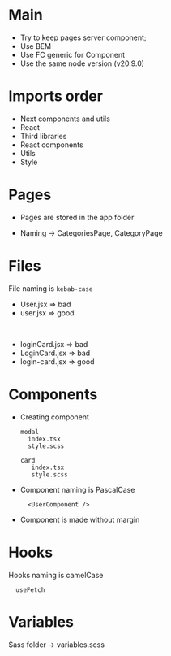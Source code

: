 # Main

- Try to keep pages server component;
- Use BEM
- Use FC generic for Component
- Use the same node version (v20.9.0)

# Imports order

- Next components and utils
- React
- Third libraries
- React components
- Utils
- Style

# Pages

- Pages are stored in the app folder

- Naming -> CategoriesPage, CategoryPage

# Files

 File naming is `kebab-case` 

- User.jsx => bad
- user.jsx => good

<br />

- loginCard.jsx => bad
- LoginCard.jsx => bad
- login-card.jsx => good

# Components

- Creating component
  ```
  modal
    index.tsx
    style.scss

  card 
     index.tsx
     style.scss
  ```
- Component naming is PascalCase

  ```
    <UserComponent />
  ```
- Component is made without margin

# Hooks

 Hooks naming is camelCase

  ```
    useFetch
  ```

# Variables

 Sass folder -> variables.scss



